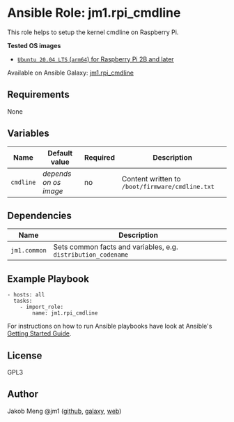 # Ansible Role: jm1.rpi_cmdline

This role helps to setup the kernel cmdline on Raspberry Pi.

**Tested OS images**
- [`Ubuntu 20.04 LTS` (`arm64`) for Raspberry Pi 2B and later](http://cdimage.ubuntu.com/releases/20.04/release/)

Available on Ansible Galaxy: [jm1.rpi_cmdline](https://galaxy.ansible.com/jm1/rpi_cmdline)

## Requirements

None

## Variables

| Name      | Default value         | Required | Description                                     |
| --------- | --------------------- | -------- | ----------------------------------------------- |
| `cmdline` | *depends on os image* | no       | Content written to `/boot/firmware/cmdline.txt` |

## Dependencies

| Name         | Description                                                   |
| ------------ | ------------------------------------------------------------- |
| `jm1.common` | Sets common facts and variables, e.g. `distribution_codename` |

## Example Playbook

```
- hosts: all
  tasks:
    - import_role:
        name: jm1.rpi_cmdline
```

For instructions on how to run Ansible playbooks have look at Ansible's
[Getting Started Guide](https://docs.ansible.com/ansible/latest/network/getting_started/first_playbook.html).

## License

GPL3

## Author

Jakob Meng
@jm1 ([github](https://github.com/jm1), [galaxy](https://galaxy.ansible.com/jm1), [web](http://www.jakobmeng.de))
